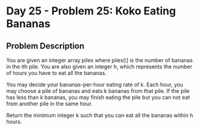 # Day 25 - Problem 25: Koko Eating Bananas

## Problem Description

You are given an integer array piles where piles[i] is the number of bananas in the ith pile. You are also given an integer h, which represents the number of hours you have to eat all the bananas.

You may decide your bananas-per-hour eating rate of k. Each hour, you may choose a pile of bananas and eats k bananas from that pile. If the pile has less than k bananas, you may finish eating the pile but you can not eat from another pile in the same hour.

Return the minimum integer k such that you can eat all the bananas within h hours.
